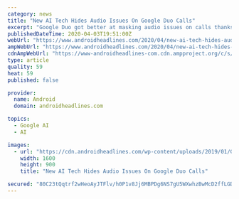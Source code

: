 ```yaml
---
category: news
title: "New AI Tech Hides Audio Issues On Google Duo Calls"
excerpt: "Google Duo got better at masking audio issues on calls thanks to a new artificial intelligence technology. The solution, called WaveNetEQ, has been devised by one of the company's DeepMind teams. Pixel 4 owners who use Google Duo have unknowingly been testing WaveNetEQ since December. As of Monday, the AI feature began rolling out to several ..."
publishedDateTime: 2020-04-03T19:51:00Z
webUrl: "https://www.androidheadlines.com/2020/04/new-ai-tech-hides-audio-issues-on-google-duo-calls.html"
ampWebUrl: "https://www.androidheadlines.com/2020/04/new-ai-tech-hides-audio-issues-on-google-duo-calls.html/amp"
cdnAmpWebUrl: "https://www-androidheadlines-com.cdn.ampproject.org/c/s/www.androidheadlines.com/2020/04/new-ai-tech-hides-audio-issues-on-google-duo-calls.html/amp"
type: article
quality: 59
heat: 59
published: false

provider:
  name: Android
  domain: androidheadlines.com

topics:
  - Google AI
  - AI

images:
  - url: "https://cdn.androidheadlines.com/wp-content/uploads/2019/01/Google-Duo-AH-NS-01.jpg"
    width: 1600
    height: 900
    title: "New AI Tech Hides Audio Issues On Google Duo Calls"

secured: "80C23tQqtrf2wHeoAyJTFlv/h0P1v8Jj6MBPDg6NS7gU5WXwhzBwMcD2ffLGDBfVEAjWeWGF7FxafgvSNXnjAcZqeNZ6qt6Q9i1t0rXi1v8c/kz3eHfroWeOeJkEmFWGdbY833Wc+3Rb6R6LeABwVJEdOl08wu2dtqhNG+Jr1HVcKwkhfITMCp/CHtR2SZheSl5zm4MKTn3sURL1iceg+a3n5GCL6t1Ef9lbZ3a+My66+Qbd1WQrmFFqnaxqDyGPrfpCOyQmCNuWDQBroYjGpW3ZwErobHh5+MjqLr4Zvvrpb1BsSMO53LTSHy3d7xH9;eij2wxe9qlZoeVR82mEV/Q=="
---
```


